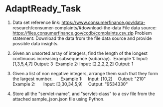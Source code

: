# AdaptReady_Task


1. Data set reference link: https://www.consumerfinance.gov/data-
research/consumer-complaints/#download-the-data
File data source: https://files.consumerfinance.gov/ccdb/complaints.csv.zip
Problem statement:
Download the data from the file data source and provide possible data insights.

2. Given an unsorted array of integers, find the length of the longest continuous
increasing subsequence (subarray). 
Example 1:
Input: [1,3,5,4,7]
Output: 3 
Example 2:
Input: [2,2,2,2,2]
Output: 1

3. Given a list of non negative integers, arrange them such that they form the largest
number.
 
 Example 1:
 Input: [10,2]
 Output: &quot;210&quot;
 Example 2:
 
 Input: [3,30,34,5,9]
 Output: &quot;9534330&quot;

4. Store all the &quot;servlet-name&quot;, and &quot;servlet-class&quot; to a csv file from the attached
sample_json.json file using Python.

